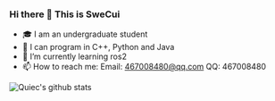 ### Hi there 👋 This is SweCui

- 🎓 I am an undergraduate student
- 🦾 I can program in C++, Python and Java
- 🌱 I’m currently learning ros2
- 📫 How to reach me: Email: 467008480@qq.com QQ: 467008480

<!--   stats + languages -->
![Quiec's github stats](https://github-readme-stats.vercel.app/api/top-langs/?username=BEPb&theme=radical&layout=compact) 

